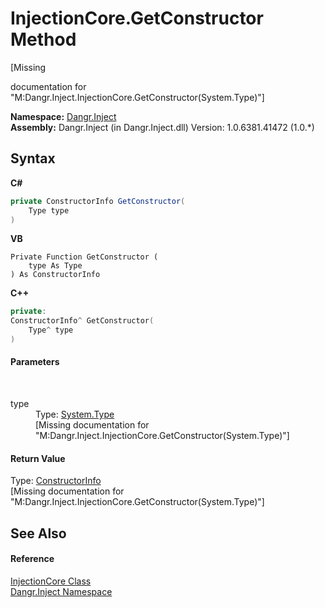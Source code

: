 # InjectionCore.GetConstructor Method 
 

\[Missing <summary> documentation for "M:Dangr.Inject.InjectionCore.GetConstructor(System.Type)"\]

**Namespace:**&nbsp;<a href="N_Dangr_Inject">Dangr.Inject</a><br />**Assembly:**&nbsp;Dangr.Inject (in Dangr.Inject.dll) Version: 1.0.6381.41472 (1.0.*)

## Syntax

**C#**<br />
``` C#
private ConstructorInfo GetConstructor(
	Type type
)
```

**VB**<br />
``` VB
Private Function GetConstructor ( 
	type As Type
) As ConstructorInfo
```

**C++**<br />
``` C++
private:
ConstructorInfo^ GetConstructor(
	Type^ type
)
```


#### Parameters
&nbsp;<dl><dt>type</dt><dd>Type: <a href="http://msdn2.microsoft.com/en-us/library/42892f65" target="_blank">System.Type</a><br />\[Missing <param name="type"/> documentation for "M:Dangr.Inject.InjectionCore.GetConstructor(System.Type)"\]</dd></dl>

#### Return Value
Type: <a href="http://msdn2.microsoft.com/en-us/library/b89d2dac" target="_blank">ConstructorInfo</a><br />\[Missing <returns> documentation for "M:Dangr.Inject.InjectionCore.GetConstructor(System.Type)"\]

## See Also


#### Reference
<a href="T_Dangr_Inject_InjectionCore">InjectionCore Class</a><br /><a href="N_Dangr_Inject">Dangr.Inject Namespace</a><br />